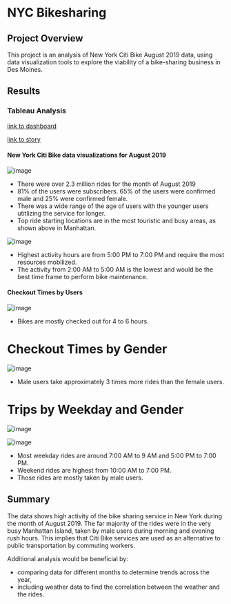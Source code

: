 # NYC Bikesharing

## Project Overview
This project is an analysis of New York Citi Bike August 2019 data, using data visualization tools to explore the viability of a bike-sharing business in Des Moines.

## Results
### Tableau Analysis

[link to dashboard](https://public.tableau.com/app/profile/christy.nilges/viz/NYCBikeFinal/NYCBikeFinalPresentation_1)

[link to story](https://public.tableau.com/app/profile/christy.nilges/viz/NYCBikeFinal/NYCBikeFinalPresentation_1)

#### New York Citi Bike data visualizations for August 2019

![image](https://user-images.githubusercontent.com/88639467/146264412-90b1953c-8a6f-423f-9722-ce2e011d6456.png)

- There were over 2.3 million rides for the month of August 2019
- 81% of the users were subscribers. 65% of the users were confirmed male and 25% were confirmed female.
- There was a wide range of the age of users with the younger users utitlizing the service for longer.
- Top ride starting locations are in the most touristic and busy areas, as shown above in Manhattan.

![image](https://user-images.githubusercontent.com/88639467/146263770-1efd39af-d240-45f0-8129-9841509a8bd8.png)

- Highest activity hours are from 5:00 PM to 7:00 PM and require the most resources mobilized.
- The activity from 2:00 AM to 5:00 AM is the lowest and would be the best time frame to perform bike maintenance.

#### Checkout Times by Users

![image](https://user-images.githubusercontent.com/88639467/146263414-b854e450-e34e-4fc7-afde-2933945dbd00.png)

- Bikes are mostly checked out for 4 to 6 hours.

# Checkout Times by Gender

![image](https://user-images.githubusercontent.com/88639467/146263481-9eaa015c-d521-408a-8b1b-97064d4f31a3.png)

- Male users take approximately 3 times more rides than the female users.


# Trips by Weekday and Gender

![image](https://user-images.githubusercontent.com/88639467/146263557-d02cce64-2b15-4fee-b6c4-406b7202c027.png)

![image](https://user-images.githubusercontent.com/88639467/146263600-93088c3c-bcfc-45ef-bf4d-6b8e8ccf72bf.png)

- Most weekday rides are around 7:00 AM to 9 AM and 5:00 PM to 7:00 PM.
- Weekend rides are highest from 10:00 AM to 7:00 PM.
- Those rides are mostly taken by male users.


## Summary
The data shows high activity of the bike sharing service in New York during the month of August 2019.
The far majority of the rides were in the very busy Manhattan Island, taken by male users during morning and evening rush hours. This implies that Citi Bike services are used as an alternative to public transportation by commuting workers.

Additional analysis would be beneficial by:
- comparing data for different months to determine trends across the year,
- including weather data to find the correlation between the weather and the rides.
